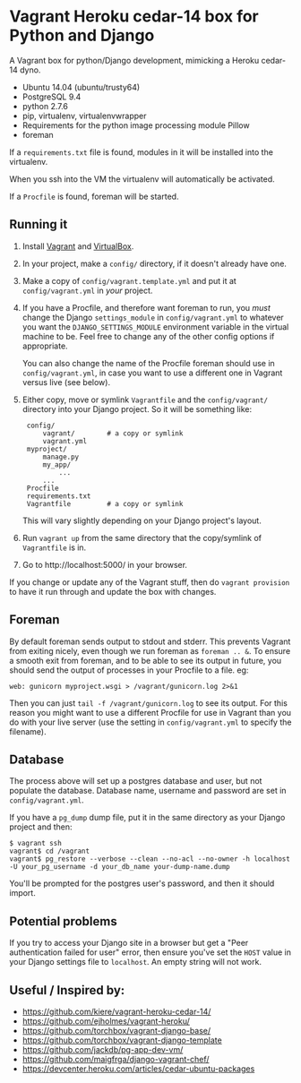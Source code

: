 # Vagrant Heroku cedar-14 box for Python and Django

A Vagrant box for python/Django development, mimicking a Heroku cedar-14 dyno.

* Ubuntu 14.04 (ubuntu/trusty64)
* PostgreSQL 9.4
* python 2.7.6
* pip, virtualenv, virtualenvwrapper
* Requirements for the python image processing module Pillow
* foreman

If a `requirements.txt` file is found, modules in it will be installed into the virtualenv.

When you ssh into the VM the virtualenv will automatically be activated.

If a `Procfile` is found, foreman will be started.


## Running it

1. Install [Vagrant](https://www.vagrantup.com/) and [VirtualBox](https://www.virtualbox.org/).

2. In your project, make a `config/` directory, if it doesn't already have one.

3. Make a copy of `config/vagrant.template.yml` and put it at `config/vagrant.yml` in *your* project.

4. If you have a Procfile, and therefore want foreman to run, you *must* change the Django `settings_module` in `config/vagrant.yml` to whatever you want the `DJANGO_SETTINGS_MODULE` environment variable in the virtual machine to be. Feel free to change any of the other config options if appropriate.

    You can also change the name of the Procfile foreman should use in `config/vagrant.yml`, in case you want to use a different one in Vagrant versus live (see below).

5. Either copy, move or symlink `Vagrantfile` and the `config/vagrant/` directory into your Django project. So it will be something like:

		config/
			vagrant/		# a copy or symlink
			vagrant.yml
		myproject/
			manage.py
			my_app/
				...
			...
		Procfile
		requirements.txt
		Vagrantfile			# a copy or symlink

	This will vary slightly depending on your Django project's layout.

6. Run `vagrant up` from the same directory that the copy/symlink of `Vagrantfile` is in.

7. Go to http://localhost:5000/ in your browser.

If you change or update any of the Vagrant stuff, then do `vagrant provision` to have it run through and update the box with changes.


## Foreman

By default foreman sends output to stdout and stderr. This prevents Vagrant from exiting nicely, even though we run foreman as `foreman .. &`. To ensure a smooth exit from foreman, and to be able to see its output in future, you should send the output of processes in your Procfile to a file. eg:

	web: gunicorn myproject.wsgi > /vagrant/gunicorn.log 2>&1

Then you can just `tail -f /vagrant/gunicorn.log` to see its output. For this reason you might want to use a different Procfile for use in Vagrant than you do with your live server (use the setting in `config/vagrant.yml` to specify the filename).
	

## Database

The process above will set up a postgres database and user, but not populate the database. Database name, username and password are set in `config/vagrant.yml`.

If you have a `pg_dump` dump file, put it in the same directory as your Django project and then:

	$ vagrant ssh
	vagrant$ cd /vagrant
	vagrant$ pg_restore --verbose --clean --no-acl --no-owner -h localhost -U your_pg_username -d your_db_name your-dump-name.dump

You'll be prompted for the postgres user's password, and then it should import.


## Potential problems

If you try to access your Django site in a browser but get a "Peer authentication failed for user" error, then ensure you've set the `HOST` value in your Django settings file to `localhost`. An empty string will not work.


## Useful / Inspired by:

* https://github.com/kiere/vagrant-heroku-cedar-14/
* https://github.com/ejholmes/vagrant-heroku/
* https://github.com/torchbox/vagrant-django-base/
* https://github.com/torchbox/vagrant-django-template
* https://github.com/jackdb/pg-app-dev-vm/
* https://github.com/maigfrga/django-vagrant-chef/
* https://devcenter.heroku.com/articles/cedar-ubuntu-packages


